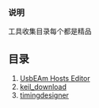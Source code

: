 ### 说明
工具收集目录每个都是精品

## 目录
1. [UsbEAm Hosts Editor](UsbEAm%20Hosts%20Editor.md)
2. [keil_download](keil_download.md)
3. [timingdesigner](timingdesigner.md)
